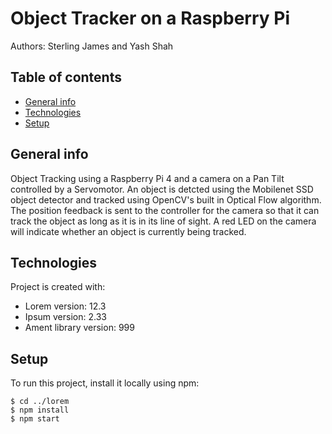 # Object Tracker on a Raspberry Pi
Authors: Sterling James and Yash Shah


## Table of contents
* [General info](#general-info)
* [Technologies](#technologies)
* [Setup](#setup)

## General info
Object Tracking using a Raspberry Pi 4 and a camera on a Pan Tilt controlled by a Servomotor. An object is detcted using the
Mobilenet SSD object detector and tracked using OpenCV's built in Optical Flow algorithm. The position feedback is sent to the controller for the camera so that it can track the object as long as it is in its line of sight. A red LED on the camera will indicate whether an  object is currently being tracked.

## Technologies
Project is created with:
* Lorem version: 12.3
* Ipsum version: 2.33
* Ament library version: 999
	
## Setup
To run this project, install it locally using npm:

```
$ cd ../lorem
$ npm install
$ npm start
```
